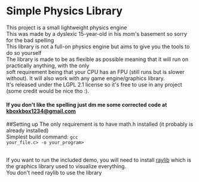 # Simple Physics Library

This project is a small lightweight physics engine<br>
This was made by a dyslexic 15-year-old in his mom's basement so sorry for the bad spelling<br>
This library is not a full-on physics engine but aims to give you the tools to do so yourself <br>
The library is made to be as flexible as possible meaning that it will run on practically anything, with the only<br>
soft requirement being that your CPU has an FPU (still runs but is slower without). It will also work with any game engine/graphics library.<br>
It's released under the LGPL 2.1 license so it's free to use in any project (some credit would be nice tho :).<br>


#### If you don't like the spelling just dm me some corrected code at kboxkbox1234@gmail.com

##Setting up
The only requirement is to have math.h installed (it probably is already installed)<br>
Simplest build command: <code>gcc your_file.c> -o your_program></code><br><br>

If you want to run the included demo, you will need to install <a href="https://www.raylib.com/">raylib</a> which is the graphics library used to visualize everything.<br>
You don't need raylib to use the library<br>
